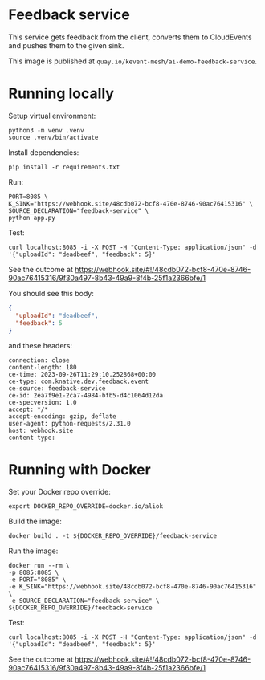 # Feedback service

This service gets feedback from the client, converts them to CloudEvents and pushes them to the given sink.

This image is published at `quay.io/kevent-mesh/ai-demo-feedback-service`.


# Running locally

Setup virtual environment:
```shell
python3 -m venv .venv
source .venv/bin/activate
```

Install dependencies:
```shell
pip install -r requirements.txt
```

Run:
```shell
PORT=8085 \
K_SINK="https://webhook.site/48cdb072-bcf8-470e-8746-90ac76415316" \
SOURCE_DECLARATION="feedback-service" \
python app.py
```

Test:
```shell
curl localhost:8085 -i -X POST -H "Content-Type: application/json" -d '{"uploadId": "deadbeef", "feedback": 5}'
```

See the outcome at https://webhook.site/#!/48cdb072-bcf8-470e-8746-90ac76415316/9f30a497-8b43-49a9-8f4b-25f1a2366bfe/1

You should see this body:
```json
{
  "uploadId": "deadbeef",
  "feedback": 5
}
```
and these headers:
```
connection: close
content-length: 180
ce-time: 2023-09-26T11:29:10.252868+00:00
ce-type: com.knative.dev.feedback.event
ce-source: feedback-service
ce-id: 2ea7f9e1-2ca7-4984-bfb5-d4c1064d12da
ce-specversion: 1.0
accept: */*
accept-encoding: gzip, deflate
user-agent: python-requests/2.31.0
host: webhook.site
content-type: 	
```

# Running with Docker

Set your Docker repo override:
```shell
export DOCKER_REPO_OVERRIDE=docker.io/aliok
```


Build the image:
```shell
docker build . -t ${DOCKER_REPO_OVERRIDE}/feedback-service
```

Run the image:
```shell
docker run --rm \
-p 8085:8085 \
-e PORT="8085" \
-e K_SINK="https://webhook.site/48cdb072-bcf8-470e-8746-90ac76415316" \
-e SOURCE_DECLARATION="feedback-service" \
${DOCKER_REPO_OVERRIDE}/feedback-service
```

Test:
```shell
curl localhost:8085 -i -X POST -H "Content-Type: application/json" -d '{"uploadId": "deadbeef", "feedback": 5}'
```

See the outcome at https://webhook.site/#!/48cdb072-bcf8-470e-8746-90ac76415316/9f30a497-8b43-49a9-8f4b-25f1a2366bfe/1
